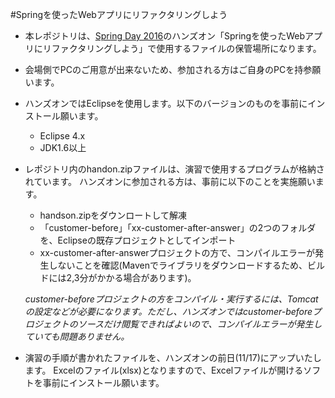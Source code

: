 #Springを使ったWebアプリにリファクタリングしよう

* 本レポジトリは、[Spring Day 2016](https://jsug.doorkeeper.jp/events/53509)のハンズオン「Springを使ったWebアプリにリファクタリングしよう」で使用するファイルの保管場所になります。

* 会場側でPCのご用意が出来ないため、参加される方はご自身のPCを持参願います。

* ハンズオンではEclipseを使用します。以下のバージョンのものを事前にインストール願います。
  * Eclipse 4.x
  * JDK1.6以上

* レポジトリ内のhandon.zipファイルは、演習で使用するプログラムが格納されています。
ハンズオンに参加される方は、事前に以下のことを実施願います。

  * handson.zipをダウンロートして解凍
  * 「customer-before」「xx-customer-after-answer」の2つのフォルダを、Eclipseの既存プロジェクトとしてインポート
  * xx-customer-after-answerプロジェクトの方で、コンパイルエラーが発生しないことを確認(Mavenでライブラリをダウンロードするため、ビルドには2,3分がかかる場合があります)。
   
   *customer-beforeプロジェクトの方をコンパイル・実行するには、Tomcatの設定などが必要になります。ただし、ハンズオンではcustomer-beforeプロジェクトのソースだけ閲覧できればよいので、コンパイルエラーが発生していても問題ありません。*

* 演習の手順が書かれたファイルを、ハンズオンの前日(11/17)にアップいたします。
Excelのファイル(xlsx)となりますので、Excelファイルが開けるソフトを事前にインストール願います。

